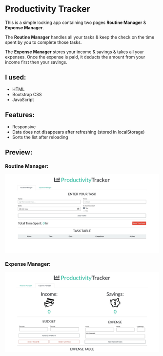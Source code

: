 # Productivity Tracker
This is a simple looking app containing two pages __Routine Manager__ & __Expense Manager__.

The __Routine Manager__ handles all your tasks & keep the check on the time spent by you to complete those tasks.

The __Expense Manager__ stores your income & savings & takes all your expenses. Once the expense is paid, it deducts the amount from your income first then your savings.

## I used:
* HTML
* Bootstrap CSS
* JavaScript

## Features:
* Responsive
* Data does not disappears after refreshing (stored in localStorage)
* Sorts the list after reloading

## Preview:
### Routine Manager:
![Routine Manager](./img/Routine-Manager.jpg)
### Expense Manager:
![Expense Manager](./img/Expense-Manager.jpg)